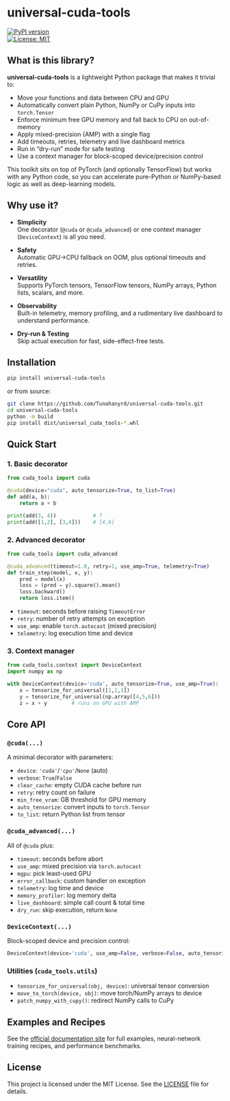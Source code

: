# universal-cuda-tools

[![PyPI version](https://badge.fury.io/py/universal-cuda-tools.svg)](https://pypi.org/project/universal-cuda-tools/)  
[![License: MIT](https://img.shields.io/badge/License-MIT-blue.svg)](LICENSE)  

## What is this library?

**universal-cuda-tools** is a lightweight Python package that makes it trivial to:

- Move your functions and data between CPU and GPU
- Automatically convert plain Python, NumPy or CuPy inputs into `torch.Tensor`
- Enforce minimum free GPU memory and fall back to CPU on out-of-memory
- Apply mixed-precision (AMP) with a single flag
- Add timeouts, retries, telemetry and live dashboard metrics
- Run in “dry-run” mode for safe testing
- Use a context manager for block-scoped device/precision control

This toolkit sits on top of PyTorch (and optionally TensorFlow) but works with any Python code, so you can accelerate pure-Python or NumPy-based logic as well as deep-learning models.

## Why use it?

- **Simplicity**  
  One decorator (`@cuda` or `@cuda_advanced`) or one context manager (`DeviceContext`) is all you need.

- **Safety**  
  Automatic GPU→CPU fallback on OOM, plus optional timeouts and retries.

- **Versatility**  
  Supports PyTorch tensors, TensorFlow tensors, NumPy arrays, Python lists, scalars, and more.

- **Observability**  
  Built-in telemetry, memory profiling, and a rudimentary live dashboard to understand performance.

- **Dry-run & Testing**  
  Skip actual execution for fast, side-effect-free tests.

## Installation

```bash
pip install universal-cuda-tools
```

or from source:

```bash
git clone https://github.com/Tunahanyrd/universal-cuda-tools.git
cd universal-cuda-tools
python -m build
pip install dist/universal_cuda_tools-*.whl
```

## Quick Start

### 1. Basic decorator

```python
from cuda_tools import cuda

@cuda(device="cuda", auto_tensorize=True, to_list=True)
def add(a, b):
    return a + b

print(add(3, 4))            # 7
print(add([1,2], [3,4]))    # [4,6]
```

### 2. Advanced decorator

```python
from cuda_tools import cuda_advanced

@cuda_advanced(timeout=1.0, retry=1, use_amp=True, telemetry=True)
def train_step(model, x, y):
    pred = model(x)
    loss = (pred – y).square().mean()
    loss.backward()
    return loss.item()
```

- `timeout`: seconds before raising `TimeoutError`  
- `retry`: number of retry attempts on exception  
- `use_amp`: enable `torch.autocast` (mixed precision)  
- `telemetry`: log execution time and device

### 3. Context manager

```python
from cuda_tools.context import DeviceContext
import numpy as np

with DeviceContext(device='cuda', auto_tensorize=True, use_amp=True):
    x = tensorize_for_universal([1,2,3])
    y = tensorize_for_universal(np.array([4,5,6]))
    z = x + y        # runs on GPU with AMP
```

## Core API

### `@cuda(...)`

A minimal decorator with parameters:

- `device`: `'cuda'`/`'cpu'`/`None` (auto)  
- `verbose`: `True`/`False`  
- `clear_cache`: empty CUDA cache before run  
- `retry`: retry count on failure  
- `min_free_vram`: GB threshold for GPU memory  
- `auto_tensorize`: convert inputs to `torch.Tensor`  
- `to_list`: return Python list from tensor

### `@cuda_advanced(...)`

All of `@cuda` plus:

- `timeout`: seconds before abort  
- `use_amp`: mixed precision via `torch.autocast`  
- `mgpu`: pick least-used GPU  
- `error_callback`: custom handler on exception  
- `telemetry`: log time and device  
- `memory_profiler`: log memory delta  
- `live_dashboard`: simple call count & total time  
- `dry_run`: skip execution, return `None`

### `DeviceContext(...)`

Block-scoped device and precision control:

```python
DeviceContext(device='cuda', use_amp=False, verbose=False, auto_tensorize=False)
```

### Utilities (`cuda_tools.utils`)

- `tensorize_for_universal(obj, device)`: universal tensor conversion  
- `move_to_torch(device, obj)`: move torch/NumPy arrays to device  
- `patch_numpy_with_cupy()`: redirect NumPy calls to CuPy

## Examples and Recipes

See the [official documentation site](https://funeralcs.github.io/posts/cuda_tools_dokuman/) for full examples, neural-network training recipes, and performance benchmarks.

## License

This project is licensed under the MIT License. See the [LICENSE](LICENSE) file for details.
